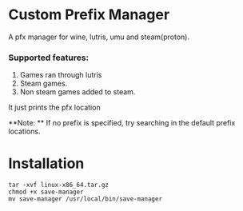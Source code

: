 # Custom Prefix Manager
A pfx manager for wine, lutris, umu and steam(proton).

### Supported features:
1. Games ran through lutris
2. Steam games.
3. Non steam games added to steam.

It just prints the pfx location


**Note: ** If no prefix is specified, try searching in the default prefix locations.


# Installation

```wget https://github.com/BongoPoyo/SteamSaveMgr/releases/latest/download/linux-x86_64.tar.gz
tar -xvf linux-x86_64.tar.gz
chmod +x save-manager
mv save-manager /usr/local/bin/save-manager
```
